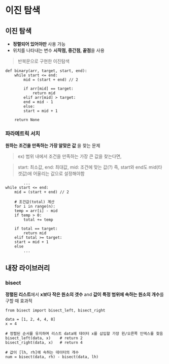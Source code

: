 # 이진 탐색

## 이진 탐색

 - **정렬되어 있어야만** 사용 가능
 - 위치를 나타내는 변수 **시작점, 중간점, 끝점**을 사용

 > 반복문으로 구현한 이진탐색

    def binary(arr, target, start, end):
	    while start <= end:
		    mid = (start + end) // 2
	
		    if arr[mid] == target:
		        return mid
		    elif arr[mid] > target:
			end = mid - 1
		    else:
			start = mid + 1
				
		return None
    
### 파라메트릭 서치
**원하는 조건을 만족하는 가장 알맞은 값** 을 찾는 문제 
> ex) 범위 내에서 조건을 만족하는 가장 큰 값을 찾는다면, 

> start: 최소값, end: 최대값, mid: 조건에 맞는 값(?) 즉, start와 end도 mid(타겟값)에 어울리는 값으로 설정해야함

		    ...
    while start <= end:
	    mid = (start + end) // 2
	    
	    # 조건값(total) 계산
	    for i in range(n):
		temp = arr[i] - mid
		if temp > 0:
			total += temp
			
	    if total == target:
	        return mid
	    elif total >= target:
		start = mid + 1
	    else
			...
## 내장 라이브러리
### bisect
**정렬된 리스트**에서 **x보다 작은 원소의 갯수** and **값이 특정 범위에 속하는 원소의 개수**를 구할 때 효과적 

    from bisect import bisect_left, bisect_right
    
    data = [1, 2, 4, 4, 8]
    x = 4
    
    # 정렬된 순서를 유지하며 리스트 data에 데이터 x를 삽입할 가장 왼/오른쪽 인덱스를 찾음
    bisect_left(data, x) 	# return 2
    bisect_right(data, x)	# return 4
    
    # 값이 [lh, rh]에 속하는 데이터의 개수 
    num = bisect(data, rh) - bisect(data, lh)
